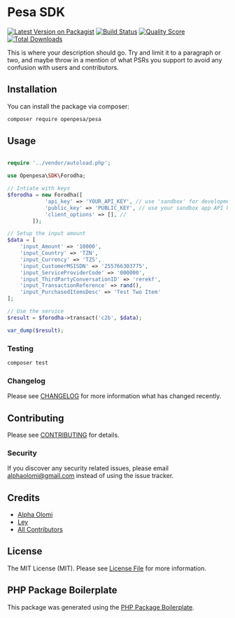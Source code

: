 # Pesa SDK

[![Latest Version on Packagist](https://img.shields.io/packagist/v/openpesa/pesa.svg?style=flat-square)](https://packagist.org/packages/openpesa/pesa)
[![Build Status](https://img.shields.io/travis/openpesa/php-pesa/master.svg?style=flat-square)](https://travis-ci.org/openpesa/php-pesa)
[![Quality Score](https://img.shields.io/scrutinizer/g/openpesa/php-pesa.svg?style=flat-square)](https://scrutinizer-ci.com/g/openpesa/pesa)
[![Total Downloads](https://img.shields.io/packagist/dt/openpesa/pesa.svg?style=flat-square)](https://packagist.org/packages/openpesa/pesa)

This is where your description should go. Try and limit it to a paragraph or two, and maybe throw in a mention of what PSRs you support to avoid any confusion with users and contributors.

## Installation

You can install the package via composer:

```bash
composer require openpesa/pesa
```

## Usage

``` php

require '../vendor/autoload.php';

use Openpesa\SDK\Forodha;

// Intiate with keys
$forodha = new Forodha([
            'api_key' => 'YOUR_API_KEY', // use 'sandbox' for development in the test environment
            'public_key' => 'PUBLIC_KEY', // use your sandbox app API key for development in the test environment
            'client_options' => [], //
        ]);

// Setup the input amount
$data = [
    'input_Amount' => '10000',
    'input_Country' => 'TZN',
    'input_Currency' => 'TZS',
    'input_CustomerMSISDN' => '255766303775',
    'input_ServiceProviderCode' => '000000',
    'input_ThirdPartyConversationID' => 'rerekf',
    'input_TransactionReference' => rand(),
    'input_PurchasedItemsDesc' => 'Test Two Item'
];

// Use the service
$result = $forodha->transact('c2b', $data);

var_dump($result);

```

### Testing

``` bash
composer test
```

### Changelog

Please see [CHANGELOG](CHANGELOG.md) for more information what has changed recently.

## Contributing

Please see [CONTRIBUTING](CONTRIBUTING.md) for details.

### Security

If you discover any security related issues, please email alphaolomi@gmail.com instead of using the issue tracker.

## Credits

- [Alpha Olomi](https://github.com/openpesa)
- [Ley](https://github.com/leyluj)
- [All Contributors](../../contributors)

## License

The MIT License (MIT). Please see [License File](LICENSE.md) for more information.

## PHP Package Boilerplate

This package was generated using the [PHP Package Boilerplate](https://laravelpackageboilerplate.com).
